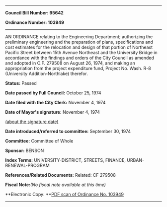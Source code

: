

********

**Council Bill Number: 95642**
   
**Ordinance Number: 103949**
********

 AN ORDINANCE relating to the Engineering Department; authorizing the preliminary engineering and the preparation of plans, specifications and cost estimates for the relocation and design of that portion of Northeast Pacific Street between 15th Avenue Northeast and the University Bridge in accordance with the findings and orders of the City Council as amended and adopted in C.F. 279508 on August 26, 1974, and making an appropriation from the project expenditure fund, Project No. Wash. R-8 (University Addition-Northlake) therefor.

**Status:** Passed
   
**Date passed by Full Council:** October 25, 1974
   
**Date filed with the City Clerk:** November 4, 1974
   
**Date of Mayor's signature:** November 4, 1974
   
[(about the signature date)](/~public/approvaldate.htm)
   
   
   
**Date introduced/referred to committee:** September 30, 1974
   
**Committee:** Committee of Whole
   
**Sponsor:** BENSON
   
   
**Index Terms:** UNIVERSITY-DISTRICT, STREETS, FINANCE, URBAN-RENEWAL-PROGRAM

**References/Related Documents:** Related: CF 279508

**Fiscal Note:**_(No fiscal note available at this time)_

**Electronic Copy: **[PDF scan of Ordinance No. 103949](/~archives/Ordinances/Ord_103949.pdf)

********

